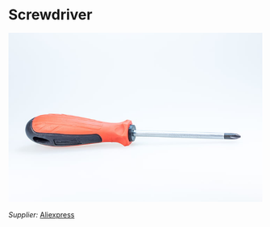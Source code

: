 # Screwdriver


![](../../images/Tools-and-Parts/screwdriver.jpg)


*Supplier:* [Aliexpress](https://es.aliexpress.com/item/1005006019454539.html)
